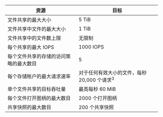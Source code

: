 | 资源 | 目标 |
|----------|---------------|
| 文件共享的最大大小 | 5 TiB |
| 文件共享中文件的最大大小 | 1 TiB |
| 文件共享中的文件数上限 | 无限制 |
| 每个共享的最大 IOPS | 1000 IOPS |
| 每个文件共享的存储的访问策略的最大数目 | 5 |
| 每个存储帐户的最大请求速率 | 对于任何有效大小的文件，每秒 20,000 个请求<sup>3</sup> |
| 单个文件共享的目标吞吐量 | 最高每秒 60 MiB |
| 每个文件打开图柄的最大数目 | 2000 个打开图柄 |
| 共享快照的最大数目 | 200 个共享快照 |